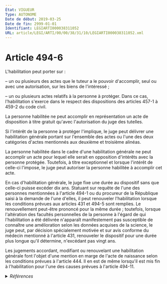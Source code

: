 ```yaml
---
État: VIGUEUR
Type: AUTONOME
Date de début: 2019-03-25
Date de fin: 2999-01-01
Identifiant: LEGIARTI000038311052
URL: article/LEGI/ARTI/00/00/38/31/10/LEGIARTI000038311052.xml
---
```


<h1>Article 494-6</h1>

L'habilitation peut porter sur :<br />

– un ou plusieurs des actes que le tuteur a le pouvoir d'accomplir, seul ou avec
une autorisation, sur les biens de l'intéressé ;<br />

– un ou plusieurs actes relatifs à la personne à protéger. Dans ce cas,
l'habilitation s'exerce dans le respect des dispositions des articles 457-1 à
459-2 du code civil.<br />

La personne habilitée ne peut accomplir en représentation un acte de disposition
à titre gratuit qu'avec l'autorisation du juge des tutelles.<br />

Si l'intérêt de la personne à protéger l'implique, le juge peut délivrer une
habilitation générale portant sur l'ensemble des actes ou l'une des deux
catégories d'actes mentionnés aux deuxième et troisième alinéas.<br />

La personne habilitée dans le cadre d'une habilitation générale ne peut
accomplir un acte pour lequel elle serait en opposition d'intérêts avec la
personne protégée. Toutefois, à titre exceptionnel et lorsque l'intérêt de
celle-ci l'impose, le juge peut autoriser la personne habilitée à accomplir cet
acte.<br />

En cas d'habilitation générale, le juge fixe une durée au dispositif sans que
celle-ci puisse excéder dix ans. Statuant sur requête de l'une des personnes
mentionnées à l'article 494-1 ou du procureur de la République saisi à la
demande de l'une d'elles, il peut renouveler l'habilitation lorsque les
conditions prévues aux articles 431 et 494-5 sont remplies. Le renouvellement
peut-être prononcé pour la même durée ; toutefois, lorsque l'altération des
facultés personnelles de la personne à l'égard de qui l'habilitation a été
délivrée n'apparaît manifestement pas susceptible de connaître une amélioration
selon les données acquises de la science, le juge peut, par décision
spécialement motivée et sur avis conforme du médecin mentionné à l'article 431,
renouveler le dispositif pour une durée plus longue qu'il détermine, n'excédant
pas vingt ans.<br />

Les jugements accordant, modifiant ou renouvelant une habilitation générale font
l'objet d'une mention en marge de l'acte de naissance selon les conditions
prévues à l'article 444. Il en est de même lorsqu'il est mis fin à
l'habilitation pour l'une des causes prévues à l'article 494-11.


<details>
  <summary><em>Références</em></summary>

  <h2>Articles faisant référence à l'article</h2>
  
  <ul>
    <li>
      <a href="https://legal.tricoteuses.fr//redirection/LEGIARTI000033462350?vers=git&vers=legifrance">Code civil - article 494-1 AUTONOME MODIFIE, en vigueur du 2016-11-20 au 2019-03-25</a> CITATION cible
    </li>
    <li>
      <a href="https://legal.tricoteuses.fr//redirection/LEGIARTI000038311065?vers=git&vers=legifrance">Code civil - article 494-5 AUTONOME VIGUEUR, en vigueur depuis le 2019-03-25</a> CITATION cible
    </li>
    <li>
      <a href="https://legal.tricoteuses.fr//redirection/LEGIARTI000006427590?vers=git&vers=legifrance">Code civil - article 431 AUTONOME ABROGE, en vigueur du 1804-03-21 au 1965-06-15</a> CITATION cible
    </li>
    <li>
      <a href="https://legal.tricoteuses.fr//redirection/LEGIARTI000038310450?vers=git&vers=legifrance">Code civil - article 431 AUTONOME VIGUEUR, en vigueur depuis le 2019-03-25</a> CITATION cible
    </li>
    <li>
      <a href="https://legal.tricoteuses.fr//redirection/LEGIARTI000006427489?vers=git&vers=legifrance">Code civil - article 444 AUTONOME VIGUEUR, en vigueur depuis le 2009-01-01</a> CITATION cible
    </li>
    <li>
      <a href="https://legal.tricoteuses.fr//redirection/LEGIARTI000006428034?vers=git&vers=legifrance">Code civil - article 457-1 AUTONOME VIGUEUR, en vigueur depuis le 2009-01-01</a> CITATION cible
    </li>
    <li>
      <a href="https://legal.tricoteuses.fr//redirection/LEGIARTI000038311073?vers=git&vers=legifrance">Code civil - article 494-1 AUTONOME VIGUEUR, en vigueur depuis le 2019-03-25</a> CITATION cible
    </li>
    <li>
      <a href="https://legal.tricoteuses.fr//redirection/LEGIARTI000031325156?vers=git&vers=legifrance">Code civil - article 494-1 AUTONOME MODIFIE, en vigueur du 2016-01-01 au 2016-11-20</a> CITATION cible
    </li>
    <li>
      <a href="https://legal.tricoteuses.fr//redirection/LEGIARTI000038262616?vers=git&vers=legifrance">LOI n° 2019-222 du 23 mars 2019 de programmation 2018-2022 et de réforme pour la justice - article 29 ENTIEREMENT_MODIF</a> MODIFIE source
    </li>
    <li>
      <a href="https://legal.tricoteuses.fr//redirection/LEGIARTI000006427591?vers=git&vers=legifrance">Code civil - article 431 AUTONOME MODIFIE, en vigueur du 2009-01-01 au 2015-02-18</a> CITATION cible
    </li>
    <li>
      <a href="https://legal.tricoteuses.fr//redirection/LEGIARTI000006427488?vers=git&vers=legifrance">Code civil - article 444 AUTONOME MODIFIE, en vigueur du 1965-06-15 au 2009-01-01</a> CITATION cible
    </li>
    <li>
      <a href="https://legal.tricoteuses.fr//redirection/LEGIARTI000030253924?vers=git&vers=legifrance">Code civil - article 431 AUTONOME MODIFIE, en vigueur du 2015-02-18 au 2019-03-25</a> CITATION cible
    </li>
  </ul>
  
  <h2>Références faites par l'article</h2>
  
  <ul>
    <li>
      2019-03-23 MODIFIE cible <a href="https://legal.tricoteuses.fr//redirection/LEGIARTI000038262616?vers=git&vers=legifrance">LOI n° 2019-222 du 23 mars 2019 de programmation 2018-2022 et de réforme pour la justice - article 29 ENTIEREMENT_MODIF</a>
    </li>
    <li>
      2999-01-01 CITATION source <a href="https://legal.tricoteuses.fr//redirection/LEGIARTI000006427590?vers=git&vers=legifrance">Code civil - article 431 AUTONOME ABROGE, en vigueur du 1804-03-21 au 1965-06-15</a>
    </li>
    <li>
      2999-01-01 CITATION source <a href="https://legal.tricoteuses.fr//redirection/LEGIARTI000006427488?vers=git&vers=legifrance">Code civil - article 444 AUTONOME MODIFIE, en vigueur du 1965-06-15 au 2009-01-01</a>
    </li>
    <li>
      2999-01-01 CITATION source <a href="https://legal.tricoteuses.fr//redirection/LEGIARTI000006428034?vers=git&vers=legifrance">Code civil - article 457-1 AUTONOME VIGUEUR, en vigueur depuis le 2009-01-01</a>
    </li>
    <li>
      2999-01-01 CITATION source <a href="https://legal.tricoteuses.fr//redirection/LEGIARTI000031325156?vers=git&vers=legifrance">Code civil - article 494-1 AUTONOME MODIFIE, en vigueur du 2016-01-01 au 2016-11-20</a>
    </li>
    <li>
      2999-01-01 CITATION source <a href="https://legal.tricoteuses.fr//redirection/LEGIARTI000038311065?vers=git&vers=legifrance">Code civil - article 494-5 AUTONOME VIGUEUR, en vigueur depuis le 2019-03-25</a>
    </li>
    <li>
      2999-01-01 CITATION cible <a href="https://legal.tricoteuses.fr//redirection/LEGIARTI000038810414?vers=git&vers=legifrance">Code de procédure civile - article 1228 AUTONOME VIGUEUR, en vigueur depuis le 2019-07-25</a>
    </li>
  </ul>
</details>
